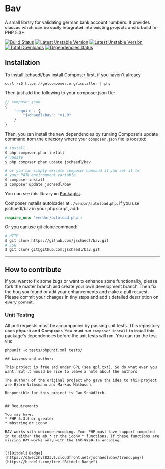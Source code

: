 # Bav

A small library for validating german bank account numbers. It provides classes which can be easily integrated into existing projects and is build for PHP 5.3+.

[![Build Status](https://travis-ci.org/jschaedl/Bav.png)](https://travis-ci.org/jschaedl/Bav) 
[![Latest Unstable Version](https://poser.pugx.org/jschaedl/Bav/v/stable.png)](https://packagist.org/packages/jschaedl/Bav) 
[![Latest Unstable Version](https://poser.pugx.org/jschaedl/Bav/v/unstable.png)](https://packagist.org/packages/jschaedl/Bav) 
[![Total Downloads](https://poser.pugx.org/jschaedl/Bav/downloads.png)](https://packagist.org/packages/jschaedl/Bav) 
[![Dependencies Status](https://d2xishtp1ojlk0.cloudfront.net/d/12894297)](http://depending.in/jschaedl/Bav)

## Installation
To install jschaedl/bav install Composer first, if you haven't already 

```
curl -sS https://getcomposer.org/installer | php
```

Then just add the following to your composer.json file:

```js
// composer.json
{
	"require": {
		"jschaedl/bav": "v1.0"
    }
}
```

Then, you can install the new dependencies by running Composer’s update command from the directory where your `composer.json` file is located:

```sh
# install
$ php composer.phar install
# update
$ php composer.phar update jschaedl/bav

# or you can simply execute composer command if you set it to
# your PATH environment variable
$ composer install
$ composer update jschaedl/bav
```

You can see this library on [Packagist](https://packagist.org/packages/jschaedl/iban).

Composer installs autoloader at `./vendor/autoload.php`. If you use jschaedl/bav in your php script, add:

```php
require_once 'vendor/autoload.php';
```

Or you can use git clone command:

```sh
# HTTP
$ git clone https://github.com/jschaedl/bav.git
# SSH
$ git clone git@github.com:jschaedl/bav.git
```

---
 
## How to contribute
If you want to fix some bugs or want to enhance some functionality, please fork the master branch and create your own development branch. 
Then fix the bug you found or add your enhancements and make a pull request. Please commit your changes in tiny steps and add a detailed description on every commit. 

### Unit Testing

All pull requests must be accompanied by passing unit tests. This repository uses phpunit and Composer. You must run `composer install` to install this package's dependencies before the unit tests will run. You can run the test via:

```
phpunit -c tests/phpunit.xml tests/

## License and authors

This project is free and under GPL (see gpl.txt). So do what ever you want. But it would be nice to leave a note about the authors. 

The authors of the original project who gave the idea to this project are Björn Wilmsmann and Markus Malkusch. 

Responsible for this project is Jan Schädlich.


## Requirements

You may have:
* PHP 5.3.0 or greater
* mbstring or iconv

BAV works with unicode encoding. Your PHP must have support compiled in to either the mb_* or the iconv_* functions. If these functions are missing BAV works only with the ISO-8859-15 encoding.


[![Bitdeli Badge](https://d2weczhvl823v0.cloudfront.net/jschaedl/bav/trend.png)](https://bitdeli.com/free "Bitdeli Badge")


